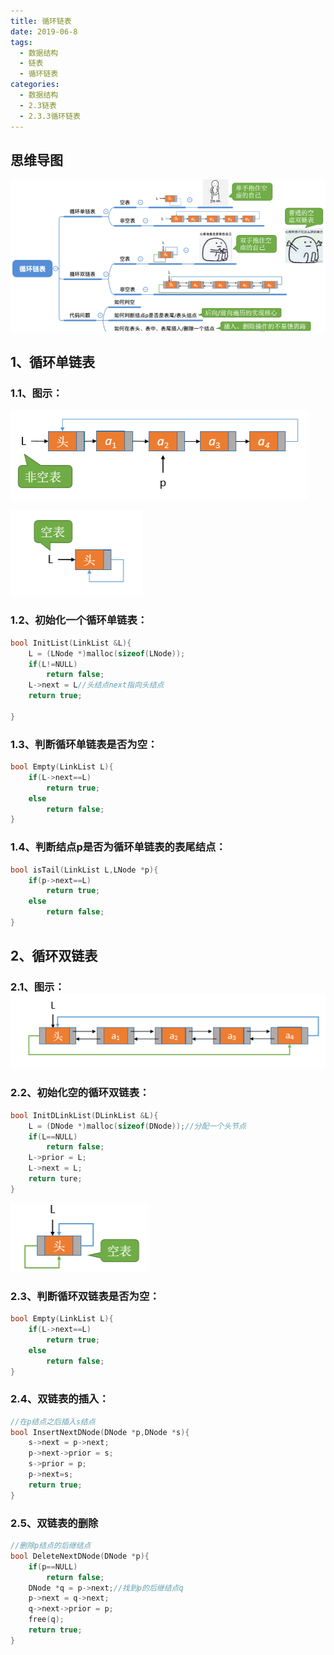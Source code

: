 ```yaml
---
title: 循环链表
date: 2019-06-8
tags:
  - 数据结构
  - 链表
  - 循环链表
categories:
  - 数据结构
  - 2.3链表
  - 2.3.3循环链表
---
```


## 思维导图

![](%E5%BE%AA%E7%8E%AF%E9%93%BE%E8%A1%A8/image-20200508200443080.png)

<!-- more -->

## 1、循环单链表

### 1.1、图示：

![](%E5%BE%AA%E7%8E%AF%E9%93%BE%E8%A1%A8/image-20200508201216881.png)

![image-20200508201232944](%E5%BE%AA%E7%8E%AF%E9%93%BE%E8%A1%A8/image-20200508201232944.png)

### 1.2、初始化一个循环单链表：

```c
bool InitList(LinkList &L){
    L = (LNode *)malloc(sizeof(LNode));
    if(L!=NULL)
        return false;
    L->next = L//头结点next指向头结点
    return true;
    
}
```

### 1.3、判断循环单链表是否为空：

```c
bool Empty(LinkList L){
    if(L->next==L)
        return true;
    else
        return false;
}
```

### 1.4、判断结点p是否为循环单链表的表尾结点：

```c
bool isTail(LinkList L,LNode *p){
    if(p->next==L)
        return true;
    else
        return false;
}
```

## 2、循环双链表

### 2.1、图示：![](%E5%BE%AA%E7%8E%AF%E9%93%BE%E8%A1%A8/image-20200508201315057.png)

### 2.2、初始化空的循环双链表：

```c
bool InitDLinkList(DLinkList &L){
    L = (DNode *)malloc(sizeof(DNode));//分配一个头节点
    if(L==NULL)
        return false;
    L->prior = L;
    L->next = L;
    return ture;
}
```

![](%E5%BE%AA%E7%8E%AF%E9%93%BE%E8%A1%A8/image-20200508201440212.png)

### 2.3、判断循环双链表是否为空：

```c
bool Empty(LinkList L){
    if(L->next==L)
        return true;
    else
        return false;
}
```

### 2.4、双链表的插入：

```c
//在p结点之后插入s结点
bool InsertNextDNode(DNode *p,DNode *s){
    s->next = p->next;
    p->next->prior = s;
    s->prior = p;
    p->next=s;
    return true;
}
```

### 2.5、双链表的删除

```c
//删除p结点的后继结点
bool DeleteNextDNode(DNode *p){
    if(p==NULL)
        return false;
    DNode *q = p->next;//找到p的后继结点q
    p->next = q->next;
    q->next->prior = p;
    free(q);
    return true;
}
```

